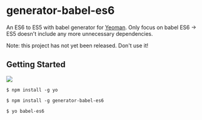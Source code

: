 # generator-babel-es6
An ES6 to ES5 with babel generator for [Yeoman](http://yeoman.io). Only focus on babel ES6 -> ES5 doesn't include any more unnecessary dependencies.

Note: this project has not yet been released. Don't use it!

## Getting Started

![](http://i.imgur.com/JHaAlBJ.png)

```
$ npm install -g yo
```

```
$ npm install -g generator-babel-es6
```

```
$ yo babel-es6
```
